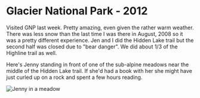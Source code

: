 # Glacier National Park - 2012

Visited GNP last week. Pretty amazing, even given the rather warm
weather. There was less snow than the last time I was there in August,
2008 so it was a pretty different experience. Jen and I did the Hidden
Lake trail but the second half was closed due to "bear danger".  We
did about 1/3 of the Highline trail as well.

Here's Jenny standing in front of one of the sub-alpine meadows near
the middle of the Hidden Lake trail. If she'd had a book with her she
might have just curled up on a rock and spent a few hours reading.

![Jenny in a meadow](img/jenny-meadow-glacier.jpg)
